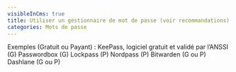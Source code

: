 ```yaml
---
visibleInCms: true
title: Utiliser un gestionnaire de mot de passe (voir recommandations).
categories: Mots de passe
---
```

<!--StartFragment-->

Exemples (Gratuit ou Payant) : KeePass, logiciel gratuit et validé par l’ANSSI (G) Passwordbox (G) Lockpass (P) Nordpass (P) Bitwarden (G ou P) Dashlane (G ou P)

<!--EndFragment-->